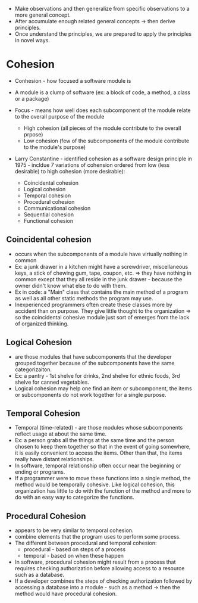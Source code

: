 - Make observations and then generalize from specific observations to a more general concept. 
- After accumulate enough related general concepts -> then derive principles.
- Once understand the principles, we are prepared to apply the principles in novel ways. 

# Cohesion
- Conhesion - how focused a software module is
- A module is a clump of software (ex: a block of code, a method, a class or a package)
- Focus - means how well does each subcomponent of the module relate to the overall purpose of the module
    * High cohesion (all pieces of the module contribute to the overall prpose)
    * Low cohesion (few of the subcomponents of the module contribute to the module's purpose)

- Larry Constantine - identified cohesion as a software design principle in 1975 - incldue 7 variations of cohension ordered from low (less desirable) to high cohesion (more desirable):
    * Coincidental cohesion
    * Logical cohesion
    * Temporal cohesion
    * Procedural cohesion
    * Communicational cohesion
    * Sequential cohesion
    * Functional cohesion

## Coincidental cohesion
- occurs when the subcomponents of a module have virtually nothing in common
- Ex: a junk drawer in a kitchen might have a screwdriver, miscellaneous keys, a stick of chewing gum, tape, coupon, etc. => they have nothing in common except that they all reside in the junk drawer - because the owner didn't know what else to do with them. 
- Ex in code: a "Main" class that contains the main method of a program as well as all other static methods the program may use. 
- Inexperienced programmers often create these classes more by accident than on purpose. They give little thought to the organization => so the coincidental cohesive module just sort of emerges from the lack of organized thinking. 

## Logical Cohesion
- are those modules that have subcomponents that the developer grouped together because of the subcomponents have the same categorizaiton. 
- Ex: a pantry - 1st shelve for drinks, 2nd shelve for ethnic foods, 3rd shelve for canned vegetables.
- Logical cohesion may help one find an item or subcomponent, the items or subcomponents do not work together for a single purpose. 

## Temporal Cohesion
- Temporal (time-related) - are those modules whose subcomponents reflect usage at about the same time. 
- Ex: a person grabs all the things at the same time and the person chosen to keep them together so that in the event of going somewhere, it is easily convenient to access the items. Other than that, the items really have distant relationships. 
- In software, temporal relationship often occur near the beginning or ending or programs. 
- If a programmer were to move these functions into a single method, the method would be temporally cohesive. Like logical cohesion, this organization has little to do with the function of the method and more to do with an easy way to categorize the functions. 

## Procedural Cohesion
- appears to be very similar to temporal cohesion. 
- combine elements that the program uses to perform some process. 
- The different between procedural and temporal cohesion: 
    * procedural - based on steps of a process 
    * temporal - based on when these happen
- In software, procedural cohesion might result from a process that requires checking authorization before allowing access to a resource such as a database. 
- If a developer combines the steps of checking authorization followed by accessing a database into a module - such as a method -> then the method would have procedural cohesion. 